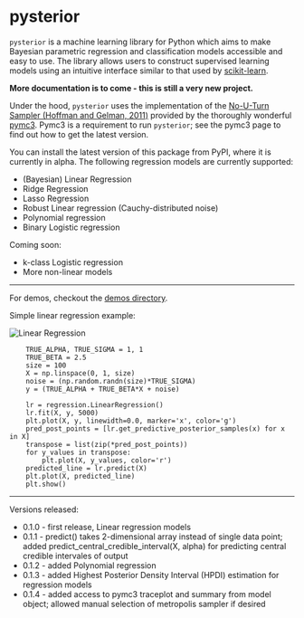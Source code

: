# pysterior

`pysterior` is a machine learning library for Python which aims to make Bayesian parametric regression and classification models accessible and easy to use. The library allows users to construct supervised learning models using an intuitive interface similar to that used by [scikit-learn](https://github.com/scikit-learn/scikit-learn).

**More documentation is to come - this is still a very new project.**

Under the hood, `pysterior` uses the implementation of the [No-U-Turn Sampler (Hoffman and Gelman, 2011)](http://arxiv.org/abs/1111.4246) provided by the thoroughly wonderful [pymc3](https://github.com/pymc-devs/pymc3). Pymc3 is a requirement to run `pysterior`; see the pymc3 page to find out how to get the latest version.

You can install the latest version of this package from PyPI, where it is currently in alpha. The following regression models are currently supported:
* (Bayesian) Linear Regression
* Ridge Regression
* Lasso Regression
* Robust Linear regression (Cauchy-distributed noise)
* Polynomial regression
* Binary Logistic regression

Coming soon:
* k-class Logistic regression
* More non-linear models

---------------------------------

For demos, checkout the [demos directory](https://github.com/lmc2179/pysterior/tree/master/pysterior/demo).

Simple linear regression example:

![Linear Regression](https://raw.githubusercontent.com/lmc2179/pysterior/master/pysterior/demo/simple_linear_regression.png)


```
    TRUE_ALPHA, TRUE_SIGMA = 1, 1
    TRUE_BETA = 2.5
    size = 100
    X = np.linspace(0, 1, size)
    noise = (np.random.randn(size)*TRUE_SIGMA)
    y = (TRUE_ALPHA + TRUE_BETA*X + noise)
    
    lr = regression.LinearRegression()
    lr.fit(X, y, 5000)
    plt.plot(X, y, linewidth=0.0, marker='x', color='g')
    pred_post_points = [lr.get_predictive_posterior_samples(x) for x in X]
    transpose = list(zip(*pred_post_points))
    for y_values in transpose:
        plt.plot(X, y_values, color='r')
    predicted_line = lr.predict(X)
    plt.plot(X, predicted_line)
    plt.show()
```

---------------------------------

Versions released:
* 0.1.0 - first release, Linear regression models
* 0.1.1 - predict() takes 2-dimensional array instead of single data point; added predict_central_credible_interval(X, alpha) for predicting central credible intervales of output
* 0.1.2 - added Polynomial regression
* 0.1.3 - added Highest Posterior Density Interval (HPDI) estimation for regression models
* 0.1.4 - added access to pymc3 traceplot and summary from model object; allowed manual selection of metropolis sampler if desired
